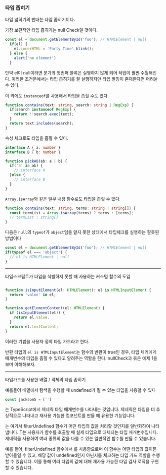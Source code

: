 ### 타입 좁히기

타입 넓히기의 반대는 타입 좁히기이다.

가장 보편적인 타입 좁히기는 null Check일 것이다.

```ts
const el = document.getElementById('foo'); // HTMLElement | null
  if(el) {
    el.innerHTML = 'Party Time'.blink();
  } else {
    alert('no element')
  }

```
만약 el이 null이라면 분기의 첫번째 블록은 실행하지 않게 되어 작업이 훨씬 수월해진다.
이러한 조건문에서는 타입 좁히기를 잘 실행하지만 타입 별칭이 존재한다면 어려울 수 있다.

이 외에도 `instanceof`를 사용해서 타입을 좁힐 수도 있다.

```ts
function contains(text: string, search: string | RegExp) {
  if(search instanceof RegExp) {
    return !!search.exec(text);
  }
  return text.includes(search);
}
```

속성 체크로도 타입을 좁힐 수 있다.

```ts
interface A { a: number }
interface B { b: number }

function pickAB(ab: a | b) {
  if('a' in ab) {
    // interface A
  }else {
    // interface B
  }
}
```

`Array.isArray`와 같은 일부 내장 함수로도 타입을 좁힐 수 있다.

```ts
function contains(text: string, terms: string | string[]) {
  const termList = Array.isArray(terms) ? terms : [terms];
  // termList : string[]
}
```

다음은 `null`의 `typeof`가 `object`임을 알지 못한 상태에서 타입체크를 실행하는 잘못된 방법이다
```ts
const el = document.getElementById('foo'); // HTMLElement | null
if(typeof el === 'object') {
  // el is HTMLElement | null
}
```

___

타입스크립트가 타입을 식별하지 못할 때 사용하는 커스텀 함수의 도입

```ts

function isInputElement(el: HTMLElement): el is HTMLInputElement {
  return 'value' in el;
}

function getElementContent(el: HTMLElement) {
  if (isInputElement(el)) {
    return el.value;
  }
  return el.textContent;
}

```

이러한 기법을 사용자 정의 타입 가드라고 한다.

반환 타입의 `el is HTMLInputElement`는 함수의 반환이 true인 경우,
타입 체커에게 매개변수의 타입을 좁힐 수 있다고 알려주는 역할을 한다.
nullCheck과 묶은 예제 1을 보며 이해해보자.

___

타입가드를 사용한 배열 / 객체의 타입 좁히기

예를들어 배열에서 탐색을 수행할 때 undefined가 될 수 있는 타입을 사용할 수 있다

```ts
const jackson5 = ['']
```



<T>는 TypeScript에서 제네릭 타입 매개변수를 나타내는 것입니다. 제네릭은 타입을 더 추상적으로 나타내고 재사용 가능한 컴포넌트를 만들 때 유용한 기능입니다.

<T>는 여기서 filterUndefined 함수가 어떤 타입의 값을 처리할 것인지를 일반화하여 나타냅니다. T는 사용자가 함수를 호출할 때 실제 타입으로 대체되는 타입 매개변수입니다. 제네릭을 사용하여 여러 종류의 값을 다룰 수 있는 일반적인 함수를 만들 수 있습니다.

예를 들어, filterUndefined 함수에서 <T>를 사용함으로써 이 함수는 어떤 타입의 값이든 받아들일 수 있고, 해당 값이 undefined인지 아닌지를 체크하는 타입 가드 역할을 수행할 수 있습니다. 이를 통해 여러 타입의 값에 대해 재사용 가능한 타입 검사 로직을 구현할 수 있습니다.